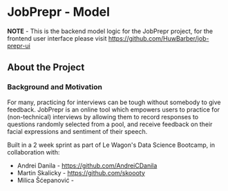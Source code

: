 <h1 align='centre'>JobPrepr - Model</h1>

**NOTE** - This is the backend model logic for the JobPrepr project, for the frontend user interface please visit https://github.com/HuwBarber/job-prepr-ui

## About the Project

### Background and Motivation

For many, practicing for interviews can be tough without somebody to give feedback. JobPrepr is an online tool which empowers users to practice for (non-technical) interviews by allowing them to record responses to questions randomly selected from a pool, and receive feedback on their facial expressions and sentiment of their speech.

Built in a 2 week sprint as part of Le Wagon's Data Science Bootcamp, in collaboration with:

- Andrei Danila - https://github.com/AndreiCDanila
- Martin Skalicky - https://github.com/skoooty
- Milica Šćepanović - 
